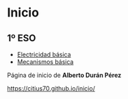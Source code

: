 # Inicio

## 1º ESO
* [Electricidad básica](https://citius70.github.io/electricidad-tecnologia-1eso/)
* [Mecanismos básica](https://citius70.github.io/mecanismos-tecnologia-1eso/)

Página de inicio de **Alberto Durán Pérez**

https://citius70.github.io/inicio/
